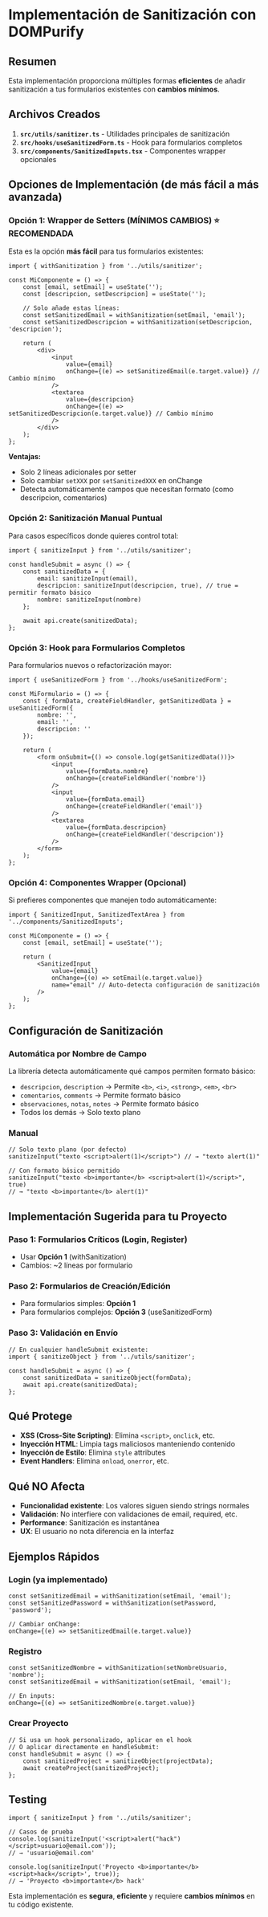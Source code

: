 # Implementación de Sanitización con DOMPurify

## Resumen

Esta implementación proporciona múltiples formas **eficientes** de añadir sanitización a tus formularios existentes con **cambios mínimos**.

## Archivos Creados

1. **`src/utils/sanitizer.ts`** - Utilidades principales de sanitización
2. **`src/hooks/useSanitizedForm.ts`** - Hook para formularios completos  
3. **`src/components/SanitizedInputs.tsx`** - Componentes wrapper opcionales

## Opciones de Implementación (de más fácil a más avanzada)

### Opción 1: Wrapper de Setters (MÍNIMOS CAMBIOS) ⭐ RECOMENDADA

Esta es la opción **más fácil** para tus formularios existentes:

```tsx
import { withSanitization } from '../utils/sanitizer';

const MiComponente = () => {
    const [email, setEmail] = useState('');
    const [descripcion, setDescripcion] = useState('');
    
    // Solo añade estas líneas:
    const setSanitizedEmail = withSanitization(setEmail, 'email');
    const setSanitizedDescripcion = withSanitization(setDescripcion, 'descripcion');
    
    return (
        <div>
            <input 
                value={email} 
                onChange={(e) => setSanitizedEmail(e.target.value)} // Cambio mínimo
            />
            <textarea 
                value={descripcion} 
                onChange={(e) => setSanitizedDescripcion(e.target.value)} // Cambio mínimo
            />
        </div>
    );
};
```

**Ventajas:**
- Solo 2 líneas adicionales por setter
- Solo cambiar `setXXX` por `setSanitizedXXX` en onChange
- Detecta automáticamente campos que necesitan formato (como descripcion, comentarios)

### Opción 2: Sanitización Manual Puntual

Para casos específicos donde quieres control total:

```tsx
import { sanitizeInput } from '../utils/sanitizer';

const handleSubmit = async () => {
    const sanitizedData = {
        email: sanitizeInput(email),
        descripcion: sanitizeInput(descripcion, true), // true = permitir formato básico
        nombre: sanitizeInput(nombre)
    };
    
    await api.create(sanitizedData);
};
```

### Opción 3: Hook para Formularios Completos

Para formularios nuevos o refactorización mayor:

```tsx
import { useSanitizedForm } from '../hooks/useSanitizedForm';

const MiFormulario = () => {
    const { formData, createFieldHandler, getSanitizedData } = useSanitizedForm({
        nombre: '',
        email: '',
        descripcion: ''
    });
    
    return (
        <form onSubmit={() => console.log(getSanitizedData())}>
            <input 
                value={formData.nombre}
                onChange={createFieldHandler('nombre')}
            />
            <input 
                value={formData.email}
                onChange={createFieldHandler('email')}
            />
            <textarea 
                value={formData.descripcion}
                onChange={createFieldHandler('descripcion')}
            />
        </form>
    );
};
```

### Opción 4: Componentes Wrapper (Opcional)

Si prefieres componentes que manejen todo automáticamente:

```tsx
import { SanitizedInput, SanitizedTextArea } from '../components/SanitizedInputs';

const MiComponente = () => {
    const [email, setEmail] = useState('');
    
    return (
        <SanitizedInput 
            value={email}
            onChange={(e) => setEmail(e.target.value)}
            name="email" // Auto-detecta configuración de sanitización
        />
    );
};
```

## Configuración de Sanitización

### Automática por Nombre de Campo

La librería detecta automáticamente qué campos permiten formato básico:
- `descripcion`, `description` → Permite `<b>`, `<i>`, `<strong>`, `<em>`, `<br>`
- `comentarios`, `comments` → Permite formato básico
- `observaciones`, `notas`, `notes` → Permite formato básico
- Todos los demás → Solo texto plano

### Manual

```tsx
// Solo texto plano (por defecto)
sanitizeInput("texto <script>alert(1)</script>") // → "texto alert(1)"

// Con formato básico permitido
sanitizeInput("texto <b>importante</b> <script>alert(1)</script>", true) 
// → "texto <b>importante</b> alert(1)"
```

## Implementación Sugerida para tu Proyecto

### Paso 1: Formularios Críticos (Login, Register)
- Usar **Opción 1** (withSanitization)
- Cambios: ~2 líneas por formulario

### Paso 2: Formularios de Creación/Edición
- Para formularios simples: **Opción 1**
- Para formularios complejos: **Opción 3** (useSanitizedForm)

### Paso 3: Validación en Envío
```tsx
// En cualquier handleSubmit existente:
import { sanitizeObject } from '../utils/sanitizer';

const handleSubmit = async () => {
    const sanitizedData = sanitizeObject(formData);
    await api.create(sanitizedData);
};
```

## Qué Protege

- **XSS (Cross-Site Scripting)**: Elimina `<script>`, `onclick`, etc.
- **Inyección HTML**: Limpia tags maliciosos manteniendo contenido
- **Inyección de Estilo**: Elimina `style` attributes
- **Event Handlers**: Elimina `onload`, `onerror`, etc.

## Qué NO Afecta

- **Funcionalidad existente**: Los valores siguen siendo strings normales
- **Validación**: No interfiere con validaciones de email, required, etc.
- **Performance**: Sanitización es instantánea
- **UX**: El usuario no nota diferencia en la interfaz

## Ejemplos Rápidos

### Login (ya implementado)
```tsx
const setSanitizedEmail = withSanitization(setEmail, 'email');
const setSanitizedPassword = withSanitization(setPassword, 'password');

// Cambiar onChange:
onChange={(e) => setSanitizedEmail(e.target.value)}
```

### Registro
```tsx
const setSanitizedNombre = withSanitization(setNombreUsuario, 'nombre');
const setSanitizedEmail = withSanitization(setEmail, 'email');

// En inputs:
onChange={(e) => setSanitizedNombre(e.target.value)}
```

### Crear Proyecto
```tsx
// Si usa un hook personalizado, aplicar en el hook
// O aplicar directamente en handleSubmit:
const handleSubmit = async () => {
    const sanitizedProject = sanitizeObject(projectData);
    await createProject(sanitizedProject);
};
```

## Testing

```tsx
import { sanitizeInput } from '../utils/sanitizer';

// Casos de prueba
console.log(sanitizeInput('<script>alert("hack")</script>usuario@email.com')); 
// → 'usuario@email.com'

console.log(sanitizeInput('Proyecto <b>importante</b> <script>hack</script>', true));
// → 'Proyecto <b>importante</b> hack'
```

Esta implementación es **segura**, **eficiente** y requiere **cambios mínimos** en tu código existente.
